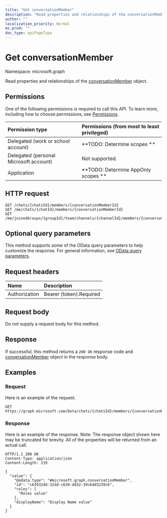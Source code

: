 ```yaml
---
title: "Get conversationMember"
description: "Read properties and relationships of the conversationMember object."
author: ""
localization_priority: Normal
ms.prod: ""
doc_type: apiPageType
---
```


# Get conversationMember

Namespace: microsoft.graph

Read properties and relationships of the [conversationMember](../resources/conversationmember.md) object.

## Permissions
One of the following permissions is required to call this API. To learn more, including how to choose permissions, see [Permissions](/concepts/permissions-reference.md).

|Permission type|Permissions (from most to least privileged)|
|:---|:---|
|Delegated (work or school account)|**TODO: Determine scopes **|
|Delegated (personal Microsoft account)|Not supported.|
|Application|**TODO: Determine AppOnly scopes **|

## HTTP request
<!-- {
  "blockType": "ignored"
}
-->
``` http
GET /chats/{chatsId}/members/{conversationMemberId}
GET /me/chats/{chatId}/members/{conversationMemberId}
GET /me/joinedGroups/{groupId}/team/channels/{channelId}/members/{conversationMemberId}
```

## Optional query parameters
This method supports some of the OData query parameters to help customize the response. For general information, see [OData query parameters](/graph/query-parameters).

## Request headers
|Name|Description|
|:---|:---|
|Authorization|Bearer {token}.Required|

## Request body
Do not supply a request body for this method.

## Response
If successful, this method returns a `200 OK` response code and [conversationMember](../resources/conversationmember.md) object in the response body.

## Examples

### Request
Here is an example of the request.
<!-- {
  "blockType": "request",
  "name": "get_conversationmember"
}
-->
``` http
GET https://graph.microsoft.com/beta/chats/{chatsId}/members/{conversationMemberId}
```

### Response
Here is an example of the response. Note: The response object shown here may be truncated for brevity. All of the properties will be returned from an actual call.
<!-- {
  "blockType": "response",
  "truncated": true,
  "@odata.type": "microsoft.graph.conversationMember"
}
-->
``` http
HTTP/1.1 200 OK
Content-Type: application/json
Content-Length: 219

{
  "value": {
    "@odata.type": "#microsoft.graph.conversationMember",
    "id": "c63932dd-32dd-c639-dd32-39c6dd3239c6",
    "roles": [
      "Roles value"
    ],
    "displayName": "Display Name value"
  }
}
```

